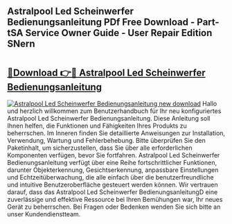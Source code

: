 ## Astralpool Led Scheinwerfer Bedienungsanleitung PDf Free Download - Part-tSA Service Owner Guide - User Repair Edition SNern

# <h2><a href="http://df34c8t.blite.top/?on=Astralpool+Led+Scheinwerfer+Bedienungsanleitung">🔗Download 👉🔴 Astralpool Led Scheinwerfer Bedienungsanleitung</a></h2>

[![Astralpool Led Scheinwerfer Bedienungsanleitung new download](https://i.imgur.com/lujVjoI.png)](http://df34c8t.blite.top/?on=Astralpool+Led+Scheinwerfer+Bedienungsanleitung)
Hallo und herzlich willkommen zum Benutzerhandbuch für Ihr neu konfiguriertes Astralpool Led Scheinwerfer Bedienungsanleitung. Diese Anleitung soll Ihnen helfen, die Funktionen und Fähigkeiten Ihres Produkts zu beherrschen. Im Inneren finden Sie detaillierte Anweisungen zur Installation, Verwendung, Wartung und Fehlerbehebung. Bitte überprüfen Sie den Paketinhalt, um sicherzustellen, dass Sie über alle erforderlichen Komponenten verfügen, bevor Sie fortfahren. Astralpool Led Scheinwerfer Bedienungsanleitung verfügt über eine Reihe fortschrittlicher Funktionen, darunter Objekterkennung, Gesichtserkennung, anpassbare Einstellungen und Echtzeitüberwachung, die alle einfach über die benutzerfreundliche und intuitive Benutzeroberfläche gesteuert werden können. Wir vertrauen darauf, dass das Astralpool Led Scheinwerfer BedienungsanleitungD eine zuverlässige und effektive Ressource bei Ihren Bemühungen war, Ihr neues Gerät zu beherrschen. Bei Fragen oder Bedenken wenden Sie sich bitte an unser Kundendienstteam.
